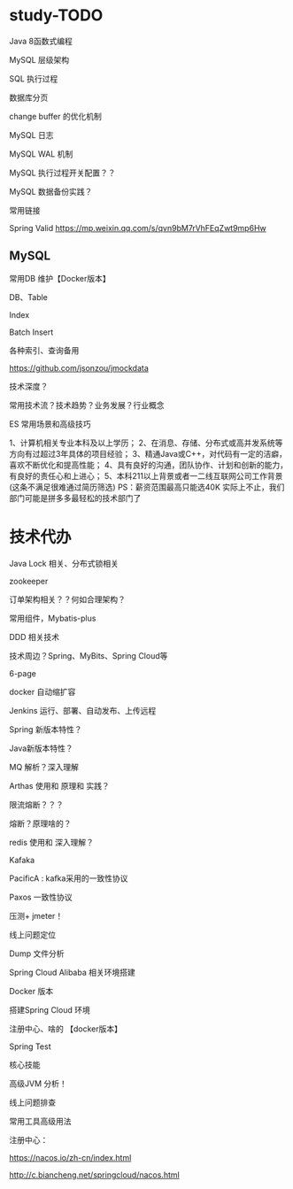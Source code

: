 # study-TODO #

Java 8函数式编程

MySQL 层级架构

SQL 执行过程 

数据库分页

change buffer 的优化机制

MySQL 日志

MySQL WAL 机制

MySQL 执行过程开关配置？？

MySQL 数据备份实践？



常用链接 

Spring Valid https://mp.weixin.qq.com/s/qvn9bM7rVhFEqZwt9mp6Hw



## MySQL 

常用DB 维护【Docker版本】

DB、Table

Index

Batch Insert 

各种索引、查询备用







https://github.com/jsonzou/jmockdata



技术深度？

常用技术流？技术趋势？业务发展？行业概念

ES 常用场景和高级技巧

1、计算机相关专业本科及以上学历；
2、在消息、存储、分布式或高并发系统等方向有过超过3年具体的项目经验；
3、精通Java或C++，对代码有一定的洁癖，喜欢不断优化和提高性能；
4、具有良好的沟通，团队协作、计划和创新的能力，有良好的责任心和上进心；
5、本科211以上背景或者一二线互联网公司工作背景(这条不满足很难通过简历筛选)
PS：薪资范围最高只能选40K 实际上不止，我们部门可能是拼多多最轻松的技术部门了



# 技术代办

Java Lock 相关、分布式锁相关

zookeeper 

订单架构相关？？何如合理架构？

常用组件，Mybatis-plus

DDD 相关技术 

技术周边？Spring、MyBits、Spring Cloud等

6-page

docker 自动缩扩容

Jenkins 运行、部署、自动发布、上传远程

Spring 新版本特性？

Java新版本特性？

MQ 解析？深入理解

Arthas 使用和 原理和 实践？

限流熔断？？？

熔断？原理啥的？

redis 使用和 深入理解？

Kafaka

PacificA : kafka采用的一致性协议

Paxos 一致性协议

压测+ jmeter！

线上问题定位

Dump 文件分析

Spring Cloud Alibaba 相关环境搭建

Docker 版本

搭建Spring Cloud 环境

注册中心、啥的 【docker版本】

Spring Test 



核心技能

高级JVM 分析！

线上问题排查

常用工具高级用法



注册中心：

https://nacos.io/zh-cn/index.html

http://c.biancheng.net/springcloud/nacos.html




